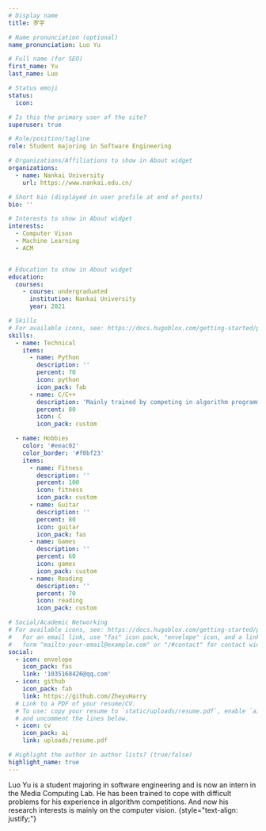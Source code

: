 ```yaml
---
# Display name
title: 罗宇

# Name pronunciation (optional)
name_pronunciation: Luo Yu

# Full name (for SEO)
first_name: Yu
last_name: Luo

# Status emoji
status: 
  icon: 

# Is this the primary user of the site?
superuser: true

# Role/position/tagline
role: Student majoring in Software Engineering

# Organizations/Affiliations to show in About widget
organizations:
  - name: Nankai University
    url: https://www.nankai.edu.cn/

# Short bio (displayed in user profile at end of posts)
bio: ''

# Interests to show in About widget
interests:
  - Computer Vison
  - Machine Learning
  - ACM


# Education to show in About widget
education:
  courses:
    - course: undergraduated
      institution: Nankai University
      year: 2021

# Skills
# For available icons, see: https://docs.hugoblox.com/getting-started/page-builder/#icons
skills:
  - name: Technical
    items:
      - name: Python
        description: ''
        percent: 70
        icon: python
        icon_pack: fab
      - name: C/C++
        description: 'Mainly trained by competing in algorithm programming contest'
        percent: 80
        icon: C
        icon_pack: custom

  - name: Hobbies
    color: '#eeac02'
    color_border: '#f0bf23'
    items:
      - name: Fitness
        description: ''
        percent: 100
        icon: fitness
        icon_pack: custom
      - name: Guitar
        description: ''
        percent: 80
        icon: guitar
        icon_pack: fas
      - name: Games
        description: ''
        percent: 60
        icon: games
        icon_pack: custom
      - name: Reading
        description: ''
        percent: 70
        icon: reading
        icon_pack: custom

# Social/Academic Networking
# For available icons, see: https://docs.hugoblox.com/getting-started/page-builder/#icons
#   For an email link, use "fas" icon pack, "envelope" icon, and a link in the
#   form "mailto:your-email@example.com" or "/#contact" for contact widget.
social:
  - icon: envelope
    icon_pack: fas
    link: '1035168426@qq.com'
  - icon: github
    icon_pack: fab
    link: https://github.com/ZheyuHarry
  # Link to a PDF of your resume/CV.
  # To use: copy your resume to `static/uploads/resume.pdf`, enable `ai` icons in `params.yaml`,
  # and uncomment the lines below.
  - icon: cv
    icon_pack: ai
    link: uploads/resume.pdf

# Highlight the author in author lists? (true/false)
highlight_name: true
---
```


Luo Yu is a student majoring in software engineering and is now an intern in the Media Computing Lab. He has been trained to cope with difficult problems for his experience in algorithm competitions. And now his research interests is mainly on the computer vision.
{style="text-align: justify;"}

